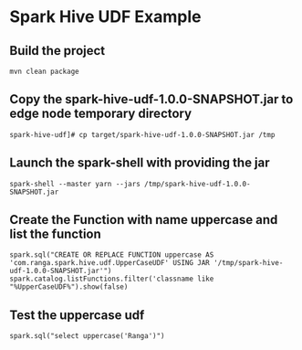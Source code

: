 # Spark Hive UDF Example

## Build the project
```
mvn clean package
```
## Copy the spark-hive-udf-1.0.0-SNAPSHOT.jar to edge node temporary directory
```
spark-hive-udf]# cp target/spark-hive-udf-1.0.0-SNAPSHOT.jar /tmp
```

## Launch the spark-shell with providing the jar
```
spark-shell --master yarn --jars /tmp/spark-hive-udf-1.0.0-SNAPSHOT.jar
```
## Create the Function with name uppercase and list the function
```
spark.sql("CREATE OR REPLACE FUNCTION uppercase AS 'com.ranga.spark.hive.udf.UpperCaseUDF' USING JAR '/tmp/spark-hive-udf-1.0.0-SNAPSHOT.jar'")
spark.catalog.listFunctions.filter('classname like "%UpperCaseUDF%").show(false)
```
## Test the uppercase udf
```
spark.sql("select uppercase('Ranga')")
```
